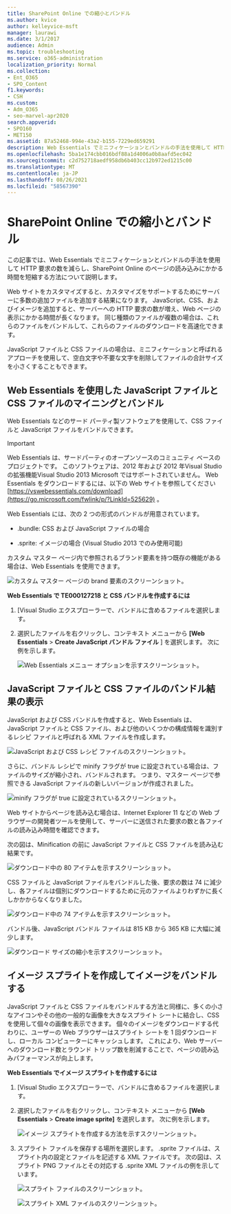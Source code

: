```yaml
---
title: SharePoint Online での縮小とバンドル
ms.author: kvice
author: kelleyvice-msft
manager: laurawi
ms.date: 3/1/2017
audience: Admin
ms.topic: troubleshooting
ms.service: o365-administration
localization_priority: Normal
ms.collection:
- Ent_O365
- SPO_Content
f1.keywords:
- CSH
ms.custom:
- Adm_O365
- seo-marvel-apr2020
search.appverid:
- SPO160
- MET150
ms.assetid: 87a52468-994e-43a2-b155-7229ed659291
description: Web Essentials でミニフィケーションとバンドルの手法を使用して HTTP 要求を削減する方法と、Web オンラインでページを読み込むのにかかる時間SharePointします。
ms.openlocfilehash: 5ba1e174cbb016bdf88a1d4006a0b8aafd5ec042
ms.sourcegitcommit: c2d752718aedf958db6b403cc12b972ed1215c00
ms.translationtype: MT
ms.contentlocale: ja-JP
ms.lasthandoff: 08/26/2021
ms.locfileid: "58567390"
---
```

# <a name="minification-and-bundling-in-sharepoint-online"></a>SharePoint Online での縮小とバンドル

この記事では、Web Essentials でミニフィケーションとバンドルの手法を使用して HTTP 要求の数を減らし、SharePoint Online のページの読み込みにかかる時間を短縮する方法について説明します。
  
Web サイトをカスタマイズすると、カスタマイズをサポートするためにサーバーに多数の追加ファイルを追加する結果になります。 JavaScript、CSS、およびイメージを追加すると、サーバーへの HTTP 要求の数が増え、Web ページの表示にかかる時間が長くなります。 同じ種類のファイルが複数の場合は、これらのファイルをバンドルして、これらのファイルのダウンロードを高速化できます。
  
JavaScript ファイルと CSS ファイルの場合は、ミニフィケーションと呼ばれるアプローチを使用して、空白文字や不要な文字を削除してファイルの合計サイズを小さくすることもできます。
  
## <a name="minification-and-bundling-javascript-and-css-files-with-web-essentials"></a>Web Essentials を使用した JavaScript ファイルと CSS ファイルのマイニングとバンドル

Web Essentials などのサード パーティ製ソフトウェアを使用して、CSS ファイルと JavaScript ファイルをバンドルできます。
  
> [!IMPORTANT]
> Web Essentials は、サードパーティのオープンソースのコミュニティ ベースのプロジェクトです。 このソフトウェアは、2012 年および 2012 年Visual Studioの拡張機能Visual Studio 2013 Microsoft ではサポートされていません。 Web Essentials をダウンロードするには、以下の Web サイトを参照してください [https://vswebessentials.com/download](https://go.microsoft.com/fwlink/p/?LinkId=525629) 。 
  
Web Essentials には、次の 2 つの形式のバンドルが用意されています。
  
- .bundle: CSS および JavaScript ファイルの場合
    
- .sprite: イメージの場合 (Visual Studio 2013 でのみ使用可能)
    
カスタム マスター ページ内で参照されるブランド要素を持つ既存の機能がある場合は、Web Essentials を使用できます。
  
![カスタム マスター ページの brand 要素のスクリーンショット。](../media/3a6eba36-973d-482b-8556-a9394b8ba19f.png)
  
 **Web Essentials で TE000127218 と CSS バンドルを作成するには**
  
1. [Visual Studio エクスプローラーで、バンドルに含めるファイルを選択します。
    
2. 選択したファイルを右クリックし、コンテキスト メニューから **[Web Essentials** \> **Create JavaScript バンドル ファイル** ] を選択します。 次に例を示します。 
    
    ![Web Essentials メニュー オプションを示すスクリーンショット。](../media/41aac84c-4538-4f78-b454-46e651f868a3.png)
  
## <a name="viewing-the-results-of-bundling-javascript-and-css-files"></a>JavaScript ファイルと CSS ファイルのバンドル結果の表示

JavaScript および CSS バンドルを作成すると、Web Essentials は、JavaScript ファイルと CSS ファイル、および他のいくつかの構成情報を識別するレシピ ファイルと呼ばれる XML ファイルを作成します。 
  
![JavaScript および CSS レシピ ファイルのスクリーンショット。](../media/7ba891f8-52d8-467b-a0f6-b062dd1137a4.png)
  
さらに、バンドル レシピで minify フラグが true に設定されている場合は、ファイルのサイズが縮小され、バンドルされます。 つまり、マスター ページで参照できる JavaScript ファイルの新しいバージョンが作成されました。
  
![minify フラグが true に設定されているスクリーンショット。](../media/50523af2-6412-4117-ac3d-5bd26f6d562e.png)
  
Web サイトからページを読み込む場合は、Internet Explorer 11 などの Web ブラウザーの開発者ツールを使用して、サーバーに送信された要求の数と各ファイルの読み込み時間を確認できます。
  
次の図は、Minification の前に JavaScript ファイルと CSS ファイルを読み込む結果です。
  
![ダウンロード中の 80 アイテムを示すスクリーンショット。](../media/e2df3912-1923-46e6-8cf2-3015a31554e1.png)
  
CSS ファイルと JavaScript ファイルをバンドルした後、要求の数は 74 に減少し、各ファイルは個別にダウンロードするために元のファイルよりわずかに長くしかかからなくなりました。
  
![ダウンロード中の 74 アイテムを示すスクリーンショット。](../media/686c4387-70e8-4a74-9d45-059f33a91184.png)
  
バンドル後、JavaScript バンドル ファイルは 815 KB から 365 KB に大幅に減少します。
  
![ダウンロード サイズの縮小を示すスクリーンショット。](../media/5e7dbd98-faff-4f68-b320-108fb252e395.png)
  
## <a name="bundling-images-by-creating-an-image-sprite"></a>イメージ スプライトを作成してイメージをバンドルする

JavaScript ファイルと CSS ファイルをバンドルする方法と同様に、多くの小さなアイコンやその他の一般的な画像を大きなスプライト シートに結合し、CSS を使用して個々の画像を表示できます。 個々のイメージをダウンロードする代わりに、ユーザーの Web ブラウザーはスプライト シートを 1 回ダウンロードし、ローカル コンピューターにキャッシュします。 これにより、Web サーバーへのダウンロード数とラウンド トリップ数を削減することで、ページの読み込みパフォーマンスが向上します。
  
 **Web Essentials でイメージ スプライトを作成するには**
  
1. [Visual Studio エクスプローラーで、バンドルに含めるファイルを選択します。
    
2. 選択したファイルを右クリックし、コンテキスト メニューから **[Web Essentials** \> **Create image sprite]** を選択します。 次に例を示します。 
    
    ![イメージ スプライトを作成する方法を示すスクリーンショット。](../media/de0fe741-4ef7-4e3b-bafa-ef9f4822dac6.png)
  
3. スプライト ファイルを保存する場所を選択します。 .sprite ファイルは、スプライト内の設定とファイルを記述する XML ファイルです。 次の図は、スプライト PNG ファイルとその対応する .sprite XML ファイルの例を示しています。
    
    ![スプライト ファイルのスクリーンショット。](../media/0876bb2a-d1b9-4169-8e95-9c290d628d90.png)
  
    ![スプライト XML ファイルのスクリーンショット。](../media/d1f94776-280d-4d56-abb5-384f145d9989.png)
  

